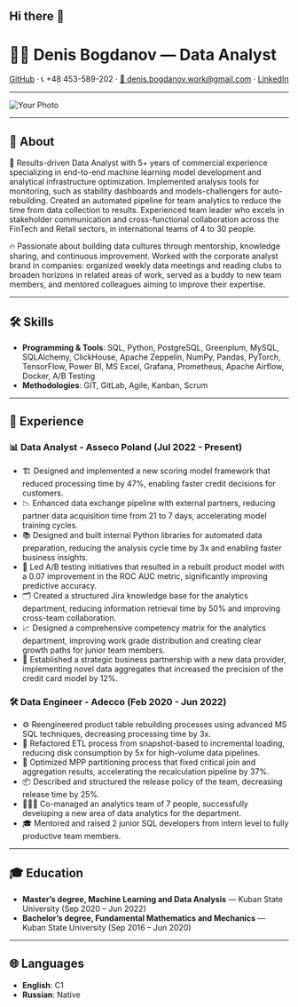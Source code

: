 ## Hi there 👋

<!--
**den-bogdanov/den-bogdanov** is a ✨ _special_ ✨ repository because its `README.md` (this file) appears on your GitHub profile.

Here are some ideas to get you started:

- 🔭 I’m currently working on ...
- 🌱 I’m currently learning ...
- 👯 I’m looking to collaborate on ...
- 🤔 I’m looking for help with ...
- 💬 Ask me about ...
- 📫 How to reach me: ...
- 😄 Pronouns: ...
- ⚡ Fun fact: ...
-->
# 🧑‍💻 Denis Bogdanov — Data Analyst
[GitHub](https://github.com/den-bogdanov) · 📞 +48 453-589-202 · [📧 denis.bogdanov.work@gmail.com](mailto:denis.bogdanov.work@gmail.com) · [LinkedIn](https://www.linkedin.com/in/yourprofile)

---

![Your Photo](https://via.placeholder.com/150) <!-- Placeholder image; replace with your own -->

---

## 🔎 About
💼 Results-driven Data Analyst with 5+ years of commercial experience specializing in end-to-end machine learning model development and analytical infrastructure optimization. Implemented analysis tools for monitoring, such as stability dashboards and models-challengers for auto-rebuilding. Created an automated pipeline for team analytics to reduce the time from data collection to results. Experienced team leader who excels in stakeholder communication and cross-functional collaboration across the FinTech and Retail sectors, in international teams of 4 to 30 people.

🔥 Passionate about building data cultures through mentorship, knowledge sharing, and continuous improvement. Worked with the corporate analyst brand in companies: organized weekly data meetings and reading clubs to broaden horizons in related areas of work, served as a buddy to new team members, and mentored colleagues aiming to improve their expertise.

---

## 🛠️ Skills
- **Programming & Tools**: SQL, Python, PostgreSQL, Greenplum, MySQL, SQLAlchemy, ClickHouse, Apache Zeppelin, NumPy, Pandas, PyTorch, TensorFlow, Power BI, MS Excel, Grafana, Prometheus, Apache Airflow, Docker, A/B Testing
- **Methodologies**: GIT, GitLab, Agile, Kanban, Scrum

---

## 💼 Experience

### 📊 Data Analyst - Asseco Poland (Jul 2022 - Present)
- 🏗️ Designed and implemented a new scoring model framework that reduced processing time by 47%, enabling faster credit decisions for customers.
- 📉 Enhanced data exchange pipeline with external partners, reducing partner data acquisition time from 21 to 7 days, accelerating model training cycles.
- 📚 Designed and built internal Python libraries for automated data preparation, reducing the analysis cycle time by 3x and enabling faster business insights.
- 🧪 Led A/B testing initiatives that resulted in a rebuilt product model with a 0.07 improvement in the ROC AUC metric, significantly improving predictive accuracy.
- 🗂️ Created a structured Jira knowledge base for the analytics department, reducing information retrieval time by 50% and improving cross-team collaboration.
- 📈 Designed a comprehensive competency matrix for the analytics department, improving work grade distribution and creating clear growth paths for junior team members.
- 🤝 Established a strategic business partnership with a new data provider, implementing novel data aggregates that increased the precision of the credit card model by 12%.

### 🛠️ Data Engineer - Adecco (Feb 2020 - Jun 2022)
- ⚙️ Reengineered product table rebuilding processes using advanced MS SQL techniques, decreasing processing time by 3x.
- 💾 Refactored ETL process from snapshot-based to incremental loading, reducing disk consumption by 5x for high-volume data pipelines.
- 🚀 Optimized MPP partitioning process that fixed critical join and aggregation results, accelerating the recalculation pipeline by 37%.
- 📦 Described and structured the release policy of the team, decreasing release time by 25%.
- 🧑‍🤝‍🧑 Co-managed an analytics team of 7 people, successfully developing a new area of data analytics for the department.
- 🎓 Mentored and raised 2 junior SQL developers from intern level to fully productive team members.

---

## 🎓 Education
- **Master’s degree, Machine Learning and Data Analysis** — Kuban State University (Sep 2020 – Jun 2022)
- **Bachelor’s degree, Fundamental Mathematics and Mechanics** — Kuban State University (Sep 2016 – Jun 2020)

---

## 🌐 Languages
- **English**: C1
- **Russian**: Native
